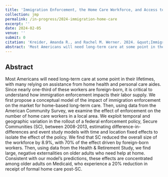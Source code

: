 ```yaml
---
title: 'Immigration Enforcement, the Home Care Workforce, and Access to Long-Term Care: Evidence from Secure Communities'
collection: jmp
permalink: /in-progress/2024-immigration-home-care
excerpt: ''
date: 2024-02-05
venue: ''
submit: 0
citation: 'Kreider, Amanda R., and Rachel M. Werner. 2024. &quot;Immigration Enforcement, the Home Care Workforce, and Access to Long-Term Care: Evidence from Secure Communities.&quot; Job market paper. University of Pennsylvania'
abstract: 'Most Americans will need long-term care at some point in their lifetimes, with many relying on assistance from home health and personal care aides. Since nearly one-third of these workers are foreign-born, it is critical to understand how immigration enforcement impacts their labor supply. We first propose a conceptual model of the impact of immigration enforcement on the market for home-based long-term care. Then, using data from the American Community Survey, we examine the effect of enforcement on the number of home care workers in a local area. We exploit temporal and geographic variation in the rollout of a federal enforcement policy, Secure Communities (SC), between 2008-2013, estimating difference-in-differences and event study models with time and location fixed effects to isolate the effect of the policy. We find that SC reduced the overall size of the workforce by 8.9%, with 70% of the effect driven by foreign-born workers. Then, using data from the Health & Retirement Study, we find large, negative externalities on older adults who need help at home. Consistent with our model’s predictions, these effects are concentrated among older adults on Medicaid, who experience a 20% reduction in receipt of formal home care post-SC.'
---
```


## Abstract
Most Americans will need long-term care at some point in their lifetimes, with many relying on assistance from home health and personal care aides. Since nearly one-third of these workers are foreign-born, it is critical to understand how immigration enforcement impacts their labor supply. We first propose a conceptual model of the impact of immigration enforcement on the market for home-based long-term care. Then, using data from the American Community Survey, we examine the effect of enforcement on the number of home care workers in a local area. We exploit temporal and geographic variation in the rollout of a federal enforcement policy, Secure Communities (SC), between 2008-2013, estimating difference-in-differences and event study models with time and location fixed effects to isolate the effect of the policy. We find that SC reduced the overall size of the workforce by 8.9%, with 70% of the effect driven by foreign-born workers. Then, using data from the Health & Retirement Study, we find large, negative externalities on older adults who need help at home. Consistent with our model’s predictions, these effects are concentrated among older adults on Medicaid, who experience a 20% reduction in receipt of formal home care post-SC.
